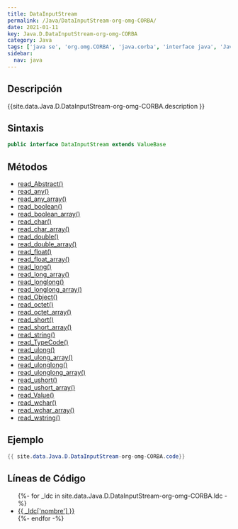 ```yaml
---
title: DataInputStream
permalink: /Java/DataInputStream-org-omg-CORBA/
date: 2021-01-11
key: Java.D.DataInputStream-org-omg-CORBA
category: Java
tags: ['java se', 'org.omg.CORBA', 'java.corba', 'interface java', 'Java 1.0']
sidebar: 
  nav: java
---
```


## Descripción
{{site.data.Java.D.DataInputStream-org-omg-CORBA.description }}

## Sintaxis
~~~java
public interface DataInputStream extends ValueBase
~~~

## Métodos
* [read_Abstract()](/Java/DataInputStream-org-omg-CORBA/read_Abstract/)
* [read_any()](/Java/DataInputStream-org-omg-CORBA/read_any/)
* [read_any_array()](/Java/DataInputStream-org-omg-CORBA/read_any_array/)
* [read_boolean()](/Java/DataInputStream-org-omg-CORBA/read_boolean/)
* [read_boolean_array()](/Java/DataInputStream-org-omg-CORBA/read_boolean_array/)
* [read_char()](/Java/DataInputStream-org-omg-CORBA/read_char/)
* [read_char_array()](/Java/DataInputStream-org-omg-CORBA/read_char_array/)
* [read_double()](/Java/DataInputStream-org-omg-CORBA/read_double/)
* [read_double_array()](/Java/DataInputStream-org-omg-CORBA/read_double_array/)
* [read_float()](/Java/DataInputStream-org-omg-CORBA/read_float/)
* [read_float_array()](/Java/DataInputStream-org-omg-CORBA/read_float_array/)
* [read_long()](/Java/DataInputStream-org-omg-CORBA/read_long/)
* [read_long_array()](/Java/DataInputStream-org-omg-CORBA/read_long_array/)
* [read_longlong()](/Java/DataInputStream-org-omg-CORBA/read_longlong/)
* [read_longlong_array()](/Java/DataInputStream-org-omg-CORBA/read_longlong_array/)
* [read_Object()](/Java/DataInputStream-org-omg-CORBA/read_Object/)
* [read_octet()](/Java/DataInputStream-org-omg-CORBA/read_octet/)
* [read_octet_array()](/Java/DataInputStream-org-omg-CORBA/read_octet_array/)
* [read_short()](/Java/DataInputStream-org-omg-CORBA/read_short/)
* [read_short_array()](/Java/DataInputStream-org-omg-CORBA/read_short_array/)
* [read_string()](/Java/DataInputStream-org-omg-CORBA/read_string/)
* [read_TypeCode()](/Java/DataInputStream-org-omg-CORBA/read_TypeCode/)
* [read_ulong()](/Java/DataInputStream-org-omg-CORBA/read_ulong/)
* [read_ulong_array()](/Java/DataInputStream-org-omg-CORBA/read_ulong_array/)
* [read_ulonglong()](/Java/DataInputStream-org-omg-CORBA/read_ulonglong/)
* [read_ulonglong_array()](/Java/DataInputStream-org-omg-CORBA/read_ulonglong_array/)
* [read_ushort()](/Java/DataInputStream-org-omg-CORBA/read_ushort/)
* [read_ushort_array()](/Java/DataInputStream-org-omg-CORBA/read_ushort_array/)
* [read_Value()](/Java/DataInputStream-org-omg-CORBA/read_Value/)
* [read_wchar()](/Java/DataInputStream-org-omg-CORBA/read_wchar/)
* [read_wchar_array()](/Java/DataInputStream-org-omg-CORBA/read_wchar_array/)
* [read_wstring()](/Java/DataInputStream-org-omg-CORBA/read_wstring/)

## Ejemplo
~~~java
{{ site.data.Java.D.DataInputStream-org-omg-CORBA.code}}
~~~

## Líneas de Código
<ul>
{%- for _ldc in site.data.Java.D.DataInputStream-org-omg-CORBA.ldc -%}
   <li>
       <a href="{{_ldc['url'] }}">{{ _ldc['nombre'] }}</a>
   </li>
{%- endfor -%}
</ul>
